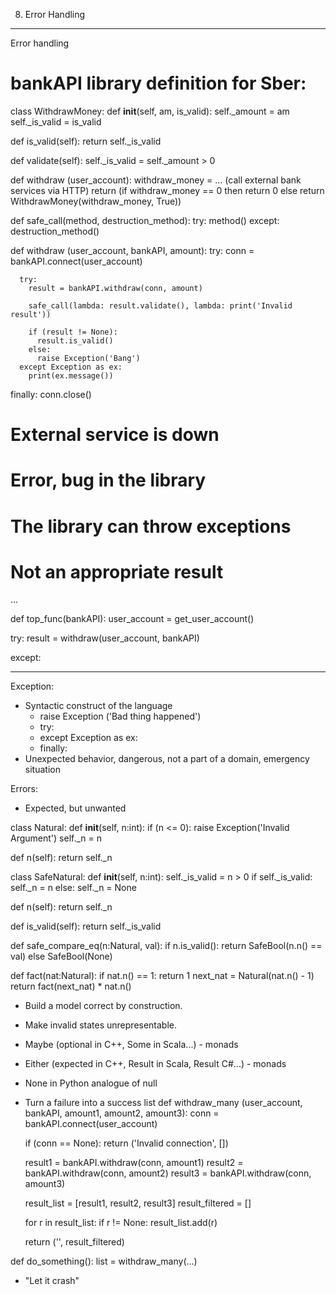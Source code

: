 8. Error Handling
-----------------

Error handling

# bankAPI library definition for Sber:

class WithdrawMoney:
  def __init__(self, am, is_valid):
    self._amount = am
    self._is_valid = is_valid

  def is_valid(self):
    return self._is_valid

  def validate(self):
    self._is_valid = self._amount > 0

def withdraw (user_account):
  withdraw_money = ... (call external bank services via HTTP)
  return (if withdraw_money == 0 then return 0 else return WithdrawMoney(withdraw_money, True))


def safe_call(method, destruction_method):
  try:
    method()
  except:
    destruction_method()

def withdraw (user_account, bankAPI, amount):
  try:
    conn = bankAPI.connect(user_account)

      try:
        result = bankAPI.withdraw(conn, amount)

        safe_call(lambda: result.validate(), lambda: print('Invalid result'))

        if (result != None):
          result.is_valid()
        else:
          raise Exception('Bang')
      except Exception as ex:
        print(ex.message())

  finally:
    conn.close()

  # External service is down
  # Error, bug in the library
  # The library can throw exceptions
  # Not an appropriate result

  ...

def top_func(bankAPI):
  user_account = get_user_account()

  try:
  result = withdraw(user_account, bankAPI)

  except:


-------

Exception:
* Syntactic construct of the language
  - raise Exception ('Bad thing happened')
  - try:
  - except Exception as ex:
  - finally:
* Unexpected behavior, dangerous, not a part of a domain, emergency situation


Errors:
* Expected, but unwanted


class Natural:
  def __init__(self, n:int):
      if (n <= 0):
        raise Exception('Invalid Argument')
    self._n = n

  def n(self):
    return self._n


class SafeNatural:
  def __init__(self, n:int):
    self._is_valid = n > 0
    if self._is_valid:
      self._n = n
    else:
      self._n = None

  def n(self):
    return self._n

  def is_valid(self):
    return self._is_valid


def safe_compare_eq(n:Natural, val):
  if n.is_valid():
    return SafeBool(n.n() == val)
  else
    SafeBool(None)


def fact(nat:Natural):
  if nat.n() == 1:
    return 1
  next_nat = Natural(nat.n() - 1)
  return fact(next_nat) * nat.n()


- Build a model correct by construction.
- Make invalid states unrepresentable.
- Maybe (optional in C++, Some in Scala...)                 - monads
- Either (expected in C++, Result in Scala, Result C#...)   - monads
- None in Python analogue of null

- Turn a failure into a success list
def withdraw_many (user_account, bankAPI, amount1, amount2, amount3):
    conn = bankAPI.connect(user_account)

    if (conn == None):
      return ('Invalid connection', [])

    result1 = bankAPI.withdraw(conn, amount1)
    result2 = bankAPI.withdraw(conn, amount2)
    result3 = bankAPI.withdraw(conn, amount3)

    result_list = [result1, result2, result3]
    result_filtered = []

    for r in result_list:
      if r != None:
        result_list.add(r)

    return ('', result_filtered)


def do_something():
  list = withdraw_many(...)

- "Let it crash"
